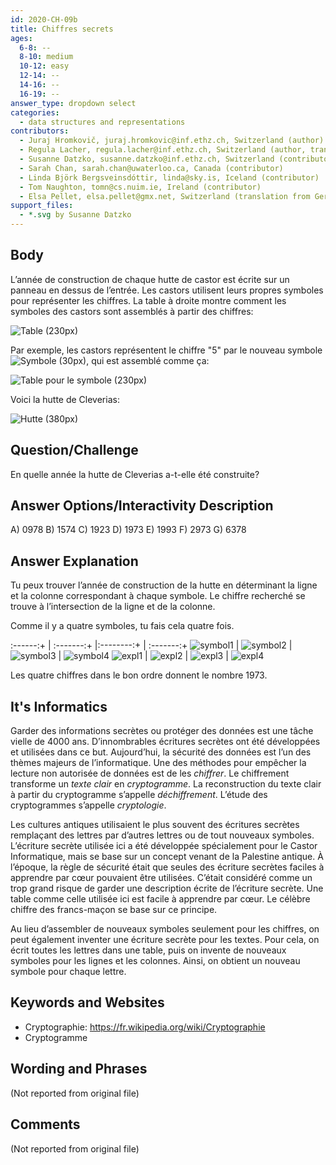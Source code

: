 ```yaml
---
id: 2020-CH-09b
title: Chiffres secrets
ages:
  6-8: --
  8-10: medium
  10-12: easy
  12-14: --
  14-16: --
  16-19: --
answer_type: dropdown select
categories:
  - data structures and representations
contributors:
  - Juraj Hromkovič, juraj.hromkovic@inf.ethz.ch, Switzerland (author)
  - Regula Lacher, regula.lacher@inf.ethz.ch, Switzerland (author, translation from English into German)
  - Susanne Datzko, susanne.datzko@inf.ethz.ch, Switzerland (contributor, graphics)
  - Sarah Chan, sarah.chan@uwaterloo.ca, Canada (contributor)
  - Linda Björk Bergsveinsdóttir, linda@sky.is, Iceland (contributor)
  - Tom Naughton, tomn@cs.nuim.ie, Ireland (contributor)
  - Elsa Pellet, elsa.pellet@gmx.net, Switzerland (translation from German into French)
support_files:
  - *.svg by Susanne Datzko
---
```



## Body

L’année de construction de chaque hutte de castor est écrite sur un panneau en dessus de l’entrée. Les castors utilisent leurs propres symboles pour représenter les chiffres. La table à droite montre comment les symboles des castors sont assemblés à partir des chiffres:

![](graphics/2020-CH-09_taskbody1-compatible.svg "Table (230px)")

Par exemple, les castors représentent le chiffre "5" par le nouveau symbole ![](graphics/2020-CH-09_taskbody2.svg "Symbole (30px)"), qui est assemblé comme ça:

![](graphics/2020-CH-09_taskbody3-compatible.svg "Table pour le symbole (230px)")

Voici la hutte de Cleverias:

![](graphics/2020-CH-09_taskbody4.svg "Hutte (380px)")


## Question/Challenge

En quelle année la hutte de Cleverias a-t-elle été construite?


## Answer Options/Interactivity Description


 A)  0978
 B)  1574
 C)  1923
 D)  1973
 E)  1993
 F)  2973
 G)  6378


## Answer Explanation

Tu peux trouver l’année de construction de la hutte en déterminant la ligne et la colonne correspondant à chaque symbole. Le chiffre recherché se trouve à l’intersection de la ligne et de la colonne.

Comme il y a quatre symboles, tu fais cela quatre fois.

 :------:+ | :-------:+ |:--------:+ | :-------:+
![symbol1] | ![symbol2] | ![symbol3] | ![symbol4]
![expl1]   | ![expl2]   | ![expl3]   | ![expl4]

[symbol1]: graphics/2020-CH-09b_explanation1.svg "Symbole 1 (39px)"
[symbol2]: graphics/2020-CH-09b_explanation2.svg "Symbole 2 (50px)"
[symbol3]: graphics/2020-CH-09b_explanation3.svg "Symbole 3 (50px)"
[symbol4]: graphics/2020-CH-09b_explanation4.svg "Symbole 4 (50px)"
[expl1]: graphics/2020-CH-09_explanation_digit1.svg "Explication 1 (135px)"
[expl2]: graphics/2020-CH-09_explanation_digit9.svg "Explication 9 (135px)"
[expl3]: graphics/2020-CH-09_explanation_digit7.svg "Explication 7 (135px)"
[expl4]: graphics/2020-CH-09_explanation_digit3.svg "Explication 3 (135px)"

Les quatre chiffres dans le bon ordre donnent le nombre 1973.


## It's Informatics

Garder des informations secrètes ou protéger des données est une tâche vielle de 4000 ans. D’innombrables écritures secrètes ont été développées et utilisées dans ce but. Aujourd’hui, la sécurité des données est l’un des thèmes majeurs de l’informatique. Une des méthodes pour empêcher la lecture non autorisée de données est de les _chiffrer_. Le chiffrement transforme un _texte clair_ en _cryptogramme_. La reconstruction du texte clair à partir du cryptogramme s’appelle _déchiffrement_. L’étude des cryptogrammes s’appelle _cryptologie_.

Les cultures antiques utilisaient le plus souvent des écritures secrètes remplaçant des lettres par d’autres lettres ou de tout nouveaux symboles. L’écriture secrète utilisée ici a été développée spécialement pour le Castor Informatique, mais se base sur un concept venant de la Palestine antique. À l’époque, la règle de sécurité était que seules des écriture secrètes faciles à apprendre par cœur pouvaient être utilisées. C’était considéré comme un trop grand risque de garder une description écrite de l’écriture secrète. Une table comme celle utilisée ici est facile à apprendre par cœur. Le célèbre chiffre des francs-maçon se base sur ce principe.

Au lieu d’assembler de nouveaux symboles seulement pour les chiffres, on peut également inventer une écriture secrète pour les textes. Pour cela, on écrit toutes les lettres dans une table, puis on invente de nouveaux symboles pour les lignes et les colonnes. Ainsi, on obtient un nouveau symbole pour chaque lettre.


## Keywords and Websites

 - Cryptographie: https://fr.wikipedia.org/wiki/Cryptographie
 - Cryptogramme


## Wording and Phrases

(Not reported from original file)


## Comments

(Not reported from original file)
